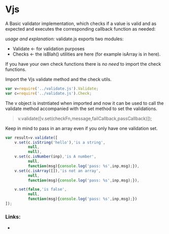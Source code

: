 # Vjs

A Basic validator implementation, which checks if a value is valid and as expected and executes the corresponding callback function as needed:


*usage and explanation:*
validate.js exports two modules:
* Validate <- for validation purposes
* Checks <- the isBlah() utilities are here (for example isArray is in here).

If you have your own check functions there is _no need_ to import the check functions.

Import the Vjs validate method and the check utils.

```javascript
var v=require('../validate.js').Validate;
var c=require('../validate.js').Check;
```
The v object is instntiated when imported and now it can be used to call the validate method accompanied with the set method to set the validations.

>v.validate([v.set(checkFn,message,failCallback,passCallback)]);

Keep in mind to pass in an array even if you only have one validation set.

```javascript
var result=v.validate([
    v.set(c.isString('hello'),'is a string',
    	  null,
          null),
    v.set(c.isNumber(inp),'is A number',
	      null,
	      function(msg){console.log('pass: %s',inp,msg);}),
    v.set(c.isArray([]),'is not an array',
	      null,
	  	  function(msg){console.log('pass: %s',inp,msg);}),

    v.set(false,'is false',
	      null,
	      function(msg){console.log('pass: %s',inp,msg);})
]);
```

### Links:

 * 

